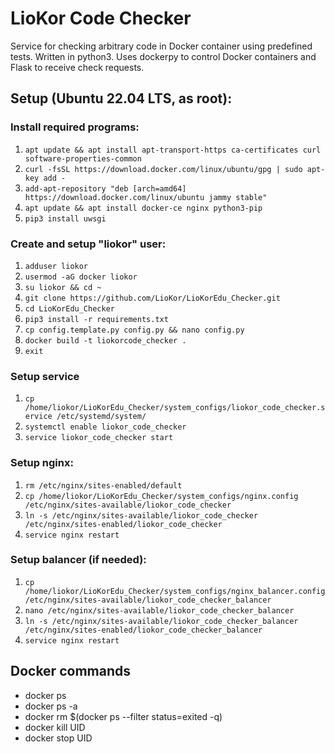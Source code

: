 # LioKor Code Checker

Service for checking arbitrary code in Docker container using predefined tests. 
Written in python3. Uses dockerpy to control Docker containers and Flask to receive check requests.

## Setup (Ubuntu 22.04 LTS, as root):

### Install required programs:
1. `apt update && apt install apt-transport-https ca-certificates curl software-properties-common`
2. `curl -fsSL https://download.docker.com/linux/ubuntu/gpg | sudo apt-key add -`
3. `add-apt-repository "deb [arch=amd64] https://download.docker.com/linux/ubuntu jammy stable"`
4. `apt update && apt install docker-ce nginx python3-pip`
5. `pip3 install uwsgi`

### Create and setup "liokor" user:
1. `adduser liokor`
2. `usermod -aG docker liokor`
3. `su liokor && cd ~`
4. `git clone https://github.com/LioKor/LioKorEdu_Checker.git`
5. `cd LioKorEdu_Checker`
6. `pip3 install -r requirements.txt`
7. `cp config.template.py config.py && nano config.py`
8. `docker build -t liokorcode_checker .`
9. `exit`

### Setup service
1. `cp /home/liokor/LioKorEdu_Checker/system_configs/liokor_code_checker.service /etc/systemd/system/`
2. `systemctl enable liokor_code_checker`
3. `service liokor_code_checker start`

### Setup nginx:
1. `rm /etc/nginx/sites-enabled/default`
2. `cp /home/liokor/LioKorEdu_Checker/system_configs/nginx.config /etc/nginx/sites-available/liokor_code_checker`
3. `ln -s /etc/nginx/sites-available/liokor_code_checker /etc/nginx/sites-enabled/liokor_code_checker`
4. `service nginx restart`

### Setup balancer (if needed):
1. `cp /home/liokor/LioKorEdu_Checker/system_configs/nginx_balancer.config /etc/nginx/sites-available/liokor_code_checker_balancer`
2. `nano /etc/nginx/sites-available/liokor_code_checker_balancer`
3. `ln -s /etc/nginx/sites-available/liokor_code_checker_balancer /etc/nginx/sites-enabled/liokor_code_checker_balancer`
4. `service nginx restart`

## Docker commands
* docker ps
* docker ps -a
* docker rm $(docker ps --filter status=exited -q)
* docker kill UID
* docker stop UID
